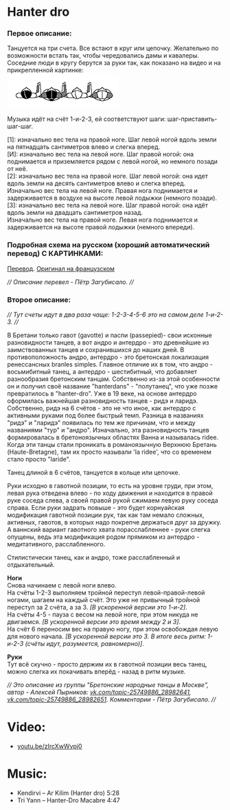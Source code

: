 Hanter dro
==========

### Первое описание:

Танцуется на три счета. Все встают в круг или цепочку. Желательно по возможности встать так, чтобы чередовались дамы и кавалеры. Соседние люди в кругу берутся за руки так, как показано на видео и на прикрепленной картинке:  
![dansesbretonnes.gwalarn.org/bases/images/chaine_bras_plies.gif](hanter-dro/chaine_bras_plies.gif)

Музыка идёт на счёт 1-и-2-3, ей соответствуют шаги: шаг-приставить-шаг-шаг.

[1]: изначально вес тела на правой ноге. Шаг левой ногой вдоль земли на пятнадцать сантиметров влево и слегка вперед.  
[И]: изначально вес тела на левой ноге. Шаг правой ногой: она поднимается и приземляется рядом с левой ногой, но немного позади от неё.  
[2]: изначально вес тела на правой ноге. Шаг левой ногой: она идет вдоль земли на десять сантиметров влево и слегка вперед.   
Изначально вес тела на левой ноге. Правая нога поднимается и задерживается в воздухе на высоте левой лодыжки (немного позади).  
[3]: изначально вес тела на левой ноге. Шаг правой ногой: она идёт вдоль земли на двадцать сантиметров назад.  
Изначально вес тела на правой ноге. Левая нога поднимается и задерживается на высоте правой лодыжки (немного впереди).

### Подробная схема на русском (хороший автоматический перевод) С КАРТИНКАМИ:
[Перевод](https://translate.google.ru/translate?hl=en&sl=auto&tl=ru&u=http%3A%2F%2Fdansesbretonnes.gwalarn.org%2Fdanses%2Fhanter-dro.html). [Оригинал на французском](http://dansesbretonnes.gwalarn.org/danses/hanter-dro.html)

_// Описание перевел - Пётр Загубисало. //_

### Второе описание:

_// Тут счеты идут в два раза чаще: 1-2-3-4-5-6 это на самом деле 1-и-2-3. //_

В Бретани только гавот (gavotte) и паспи (passepied)- свои исконные разновидности танцев, а вот андро и антердро - это древнейшие из заимствованных танцев и сохранившихся до наших дней. В противоположность андро, антердро - это бретонская локализация ренессансных branles simples.
Главное отличие их в том, что андро - восьмибитный танец, а антердро - шестибитный, что добавляет разнообразия бретонским танцам. Собственно из-за этой особенности он и получил своё название "hanterdans" - "полутанец", что уже позже превратилось в "hanter-dro".
Уже в 19 веке, на основе антердро оформилась важнейшая разновидность танцев - ридэ и ларидэ. Собственно, ридэ на 6 счётов - это не что иное, как антердро с активными руками под более быстрый темп. Разница в названиях "ридэ" и "ларидэ" появилась по тем же причинам, что и между названиями "тур" и "андро". Изначально, эта разновидность танцев формировалась в бретоноязычных областях Ванна и называлась ridee. Когда эти танцы стали проникать в романоязычную Верхнюю Бретань (Haute-Bretagne), там их просто называли 'la ridee', что со временем стало просто "laride".

Танец длиной в 6 счётов, танцуется в кольце или цепочке. 

Руки исходно в гавотной позиции, то есть на уровне груди, при этом, левая рука отведена влево - по ходу движения и находится в правой руке соседа слева, а своей правой рукой сжимаем левую руку соседа справа. Если руки задрать повыше - это будет корнуайская модификация гавотной позиции рук, так как там немало сложных, активных, гавотов, в которых надо покрепче держаться друг за дружку. А ваннский вариант гавотного хвата порасслабленнее - руки слегка опущены, ведь эта модификация родом прямиком из антердро - медитативного, расслабленного. 

Стилистически танец, как и андро, тоже расслабленный и отдыхательный. 

**Ноги**  
Снова начинаем с левой ноги влево.  
На счёты 1-2-3 выполняем тройной переступ левой-правой-левой ногами, шагаем на каждый счёт. Это уже не привычный тройной переступ за 2 счёта, а за 3. _[В ускоренной версии это 1-и-2]_.  
На счёты 4-5 - пауза с весом на левой ноге, при этом никуда не двигаемся. _[В ускоренной версии это время между 2 и 3]_.  
На счёт 6 переносим вес на правую ногу, при этом освобождая левую для нового начала. _[В ускоренной версии это 3. В итоге весь ритм: 1-и-2-3 (счёты идут, разумеется, равномерно)]_.  

**Руки**  
Тут всё скучно - просто держим их в гавотной позиции весь танец, можно слегка их покачивать вперёд - назад в ритм музыке.

_// Это описание из группы "Бретонские народные танцы в Москве", автор - Алексей Пырников: [vk.com/topic-25749886_28982641](https://vk.com/topic-25749886_28982641), [vk.com/topic-25749886_28982651](https://vk.com/topic-25749886_28982651). Комментарии - Пётр Загубисало. //_

Video:
======
- [youtu.be/zIrcXwWvpj0](https://www.youtube.com/watch?v=zIrcXwWvpj0)


Music:
=======
- Kendirvi – Ar Kilim (Hanter dro) 5:28
- Tri Yann – Hanter-Dro Macabre 4:47
